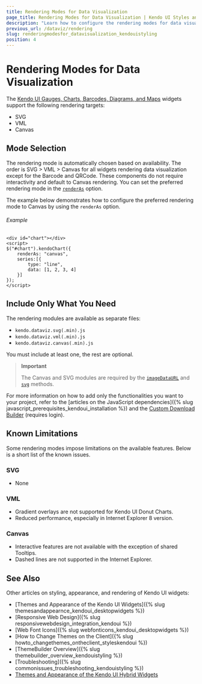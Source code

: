```yaml
---
title: Rendering Modes for Data Visualization
page_title: Rendering Modes for Data Visualization | Kendo UI Styles and Appearance
description: "Learn how to configure the rendering modes for data visualization in Kendo UI."
previous_url: /dataviz/rendering
slug: renderingmodesfor_datavisualization_kendouistyling
position: 4
---
```


# Rendering Modes for Data Visualization

The [Kendo UI Gauges, Charts, Barcodes, Diagrams, and Maps](http://demos.telerik.com/kendo-ui/) widgets support the following rendering targets:

* SVG
* VML
* Canvas

## Mode Selection

The rendering mode is automatically chosen based on availability. The order is SVG > VML > Canvas for all widgets rendering data visualization except for the Barcode and QRCode. These components do not require interactivity and default to Canvas rendering. You can set the preferred rendering mode in the [`renderAs`](/api/dataviz/chart#configuration-renderAs) option.

The example below demonstrates how to configure the preferred rendering mode to Canvas by using the `renderAs` option.

###### Example

    <div id="chart"></div>
    <script>
    $("#chart").kendoChart({
        renderAs: "canvas",
        series:[{
            type: "line",
            data: [1, 2, 3, 4]
        }]
    });
    </script>

## Include Only What You Need

The rendering modules are available as separate files:

* `kendo.dataviz.svg(.min).js`
* `kendo.dataviz.vml(.min).js`
* `kendo.dataviz.canvas(.min).js`

You must include at least one, the rest are optional.

> **Important**  
>
> The Canvas and SVG modules are required by the [`imageDataURL`](/api/dataviz/chart#methods-imageDataURL) and [`svg`](/api/dataviz/chart#methods-svg) methods.

For more information on how to add only the functionalities you want to your project, refer to the [articles on the JavaScript dependencies]({% slug javascript_prerequisites_kendoui_installation %}) and the [Custom Download Builder](http://www.telerik.com/download/custom-download) (requires login).

## Known Limitations

Some rendering modes impose limitations on the available features. Below is a short list of the known issues.

### SVG

* None

### VML

* Gradient overlays are not supported for Kendo UI Donut Charts.
* Reduced performance, especially in Internet Explorer 8 version.

### Canvas

* Interactive features are not available with the exception of shared Tooltips.
* Dashed lines are not supported in the Internet Explorer.

## See Also

Other articles on styling, appearance, and rendering of Kendo UI widgets:

* [Themes and Appearance of the Kendo UI Widgets]({% slug themesandappearnce_kendoui_desktopwidgets %})
* [Responsive Web Design]({% slug responsivewebdesign_integration_kendoui %})
* [Web Font Icons]({% slug webfonticons_kendoui_desktopwidgets %})
* [How to Change Themes on the Client]({% slug howto_changethemes_ontheclient_styleskendoui %})
* [ThemeBuilder Overview]({% slug themebuilder_overview_kendouistyling %})
* [Troubleshooting]({% slug commonissues_troubleshooting_kendouistyling %})
* [Themes and Appearance of the Kendo UI Hybrid Widgets](/controls/hybrid/styling)
